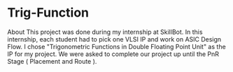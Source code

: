 # Trig-Function
About This project was done during my internship at SkillBot. In this internship, each student had to pick one VLSI IP and work on ASIC Design Flow. I chose "Trigonometric Functions in Double Floating Point Unit" as the IP for my project. We were asked to complete our project up until the PnR Stage ( Placement and Route ).
